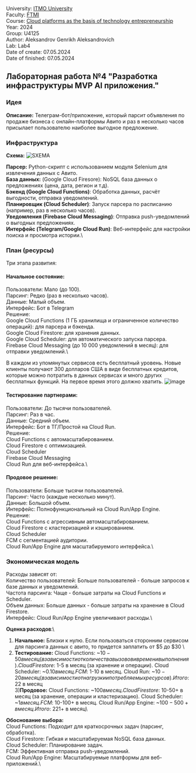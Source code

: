 University: [ITMO University](https://itmo.ru/ru/) \
Faculty: [FTMI](https://ftmi.itmo.ru) \
Course: [Cloud platforms as the basis of technology entrepreneurship](https://itmo-ict-faculty.github.io/cloud-platforms-as-the-basis-of-technology-entrepreneurship/) \
Year: 2024 \
Group: U4125 \
Author: Aleksandrov Genrikh Aleksandrovich \
Lab: Lab4 \
Date of create: 07.05.2024 \
Date of finished: 07.05.2024

## Лабораторная работа №4 "Разработка инфраструктуры MVP AI приложения."
### Идея
**Описание:** Телеграм-бот/приложение, который парсит объявления по продаже бизнеса с онлайн-платформы Авито и раз в несколько часов присылает пользователю наиболее выгодное предложение.
### Инфраструктура
**Схема:** 
![SXEMA](https://github.com/genrikhlamar/2023_2024-cloud-platforms-as-the-basis-of-technology-entrepreneurship-u4125-aleksandrov_g_a/assets/164926677/62842feb-ac23-43b4-b7fb-9844d5cdbf40)


**Парсер:** Python-скрипт с использованием модуля Selenium для извлечения данных с Авито.\
**База данных:** (Google Cloud Firesore): NoSQL база данных о предложениях (цена, дата, регион и т.д).\
**Бэкенд (Google Cloud Functions)**: Обработка данных, расчёт выгодности, отправка уведомлений.\
**Планировщик (Cloud Scheduler)**: Запуск парсера по расписанию (например, раз в несколько часов).\
**Уведомления (Firebase Cloud Messaging)**: Отправка push-уведомлений о выгодных предложениях.\
**Интерфейс (Telegram/Google Cloud Run)**: Веб-интерфейс для настройки поиска и просмотра истории.\

### План (ресурсы)
Три этапа развития:
#### Начальное состояние:
Пользователи: Мало (до 100).\
Парсинг: Редко (раз в несколько часов).\
Данные: Малый объем.\
Интерфейс: Бот в Telegram\
Решение:\
Google Cloud Functions (1 ГБ хранилища и ограниченное количество операций): для парсера и бэкенда.\
Google Cloud Firestore: для хранения данных.\
Google Cloud Scheduler: для автоматического запуска парсера.\
Firebase Cloud Messaging (до 10 000 уведомлений в месяц): для отправки уведомлений.\

В каждом из упомянутых сервисов есть бесплатный уровень. Новые клиенты получают 300 долларов США в виде бесплатных кредитов, которые можно потратить в данных сервисах и много других бесплатных функций. На первое время этого должно хватить.
![image](https://github.com/genrikhlamar/2023_2024-cloud-platforms-as-the-basis-of-technology-entrepreneurship-u4125-aleksandrov_g_a/assets/164926677/2e18157b-019b-4e43-bd3b-fceb120ad143)

#### Тестирование партнерами:
Пользователи: До тысячи пользователей.\
Парсинг: Раз в час.\
Данные: Средний объем.\
Интерфейс: Бот в ТГ/Простой на Cloud Run.\
Решение:\
Cloud Functions с автомасштабированием.\
Cloud Firestore с оптимизацией.\
Cloud Scheduler \
Firebase Cloud Messaging \
Cloud Run для веб-интерфейса.\

#### Продовое решение:
Пользователи: Больше тысячи пользователей.\
Парсинг: Часто (каждые несколько минут).\
Данные: Большой объем.\
Интерфейс: Полнофункциональный на Cloud Run/App Engine.\
Решение:\
Cloud Functions с агрессивным автомасштабированием.\
Cloud Firestore с кластеризацией и кэшированием.\
Cloud Scheduler \
FCM с сегментацией аудитории.\
Cloud Run/App Engine для масштабируемого интерфейса.\

### Экономическая модель
Расходы зависят от:\
Количество пользователей: Больше пользователей - больше запросов к базе данных и уведомлений.\
Частота парсинга: Чаще - больше затраты на Cloud Functions и Scheduler.\
Объем данных: Больше данных - больше затраты на хранение в Cloud Firestore.\
Интерфейс: Cloud Run/App Engine увеличивают расходы.\

**Оценка расходов**:\
1) **Начальное:** Близки к нулю. Если пользоваться сторонним сервисом для парсинга данных с авито, то придется заплатить от $5 до $30 \
2) **Тестирование:** Cloud Functions: ~$10-50 в месяц (в зависимости от количества вызовов и времени выполнения). Cloud Firestore: ~$1-5 в месяц (за хранение и операции). Cloud Scheduler: ~$0.10 в месяц. FCM: ~$1-10 в месяц. Cloud Run: ~$10-20 в месяц (в зависимости от нагрузки и потребляемых ресурсов). Итого: ~$22 в месяц\
3)**Продовое:** Cloud Functions: ~$100 в месяц. Cloud Firestore: ~$10-50+ в месяц (за хранение, операции и кластеризацию). Cloud Scheduler: ~$1 в месяц. FCM: ~$10-100+ в месяц. Cloud Run/App Engine: ~$100-500+ в месяц. Итого: ~$221+ в месяц\
   
**Обоснование выбора:**\
Cloud Functions: Подходит для краткосрочных задач (парсинг, обработка).\
Cloud Firestore: Гибкая и масштабируемая NoSQL база данных.\
Cloud Scheduler: Планирование задач.\
FCM: Эффективная отправка push-уведомлений.\
Cloud Run/App Engine: Масштабируемые платформы для веб-приложений.\



